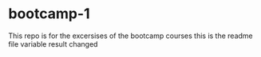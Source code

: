 # bootcamp-1
This repo is for the excersises of the bootcamp courses
this is the readme file
variable result changed
